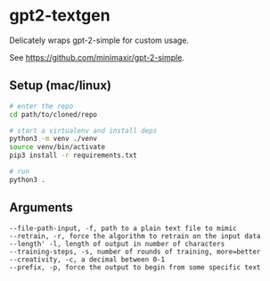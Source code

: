 # gpt2-textgen

Delicately wraps gpt-2-simple for custom usage.

See https://github.com/minimaxir/gpt-2-simple.

## Setup (mac/linux)

```sh
# enter the repo
cd path/to/cloned/repo

# start a virtualenv and install deps
python3 -m venv ./venv
source venv/bin/activate
pip3 install -r requirements.txt

# run
python3 .
```

## Arguments

```
--file-path-input, -f, path to a plain text file to mimic
--retrain, -r, force the algorithm to retrain on the input data
--length' -l, length of output in number of characters
--training-steps, -s, number of rounds of training, more=better
--creativity, -c, a decimal between 0-1
--prefix, -p, force the output to begin from some specific text
```

